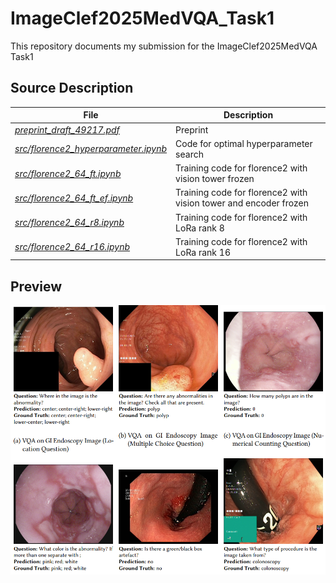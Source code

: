 # ImageClef2025MedVQA_Task1
This repository documents my submission for the ImageClef2025MedVQA Task1

## Source Description

| File | Description |
| -- | -- |
| [*preprint_draft_49217.pdf*](preprint_draft_49217.pdf) | Preprint |
| [*src/florence2_hyperparameter.ipynb*](src/florence2_hyperparameter.ipynb) | Code for optimal hyperparameter search |
| [*src/florence2_64_ft.ipynb*](src/florence2_64_ft.ipynb) | Training code for florence2 with vision tower frozen |
| [*src/florence2_64_ft_ef.ipynb*](src/florence2_64_ft_ef.ipynb) | Training code for florence2 with vision tower and encoder frozen |
| [*src/florence2_64_r8.ipynb*](src/florence2_64_r8.ipynb) | Training code for florence2 with LoRa rank 8 |
| [*src/florence2_64_r16.ipynb*](src/florence2_64_r16.ipynb) | Training code for florence2 with LoRa rank 16 |

## Preview
![MedVQA using Florence2](preview.png)